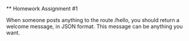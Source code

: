 ** Homework Assignment #1

When someone posts anything to the route /hello, you should return a welcome message, 
in JSON format. This message can be anything you want. 

